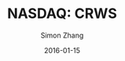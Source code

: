 ---
type: "report"
paper: "CRWS_Simon_Zhang.pdf"
author: "Simon Zhang"
company: "Crown Crafts Inc."
date: "2016-01-15"
summary: "Crown Crafts, Inc. operates in the infant and toddler products
segment of consumer products industry through its subsidiaries
Crown Crafts Infant Products, Inc., which designs, markets and
distributes infant and toddler products including bedding, blankets
and other nursery accessories; and Hamco, Inc., which designs,
markets and distributes bibs, bath items and other accessories.
Sales are generally made directly to retailers such as mass
merchants, chain stores, juvenile specialty stores, Internet
retailers, wholesalers, grocery and drug stores. Crown Crafts is
headquartered in Gonzales, Louisiana, the United States."
title: "NASDAQ: CRWS"
---